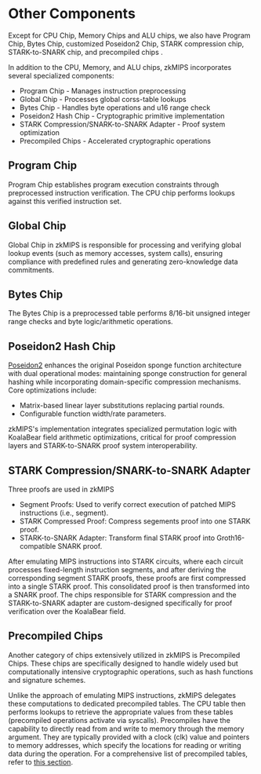 # Other Components

Except for CPU Chip, Memory Chips and ALU chips, we also have Program Chip, Bytes Chip, customized Poseidon2 Chip, STARK compression chip, STARK-to-SNARK chip, and precompiled chips .

In addition to the CPU, Memory, and ALU chips, zkMIPS incorporates several specialized components:

- ​Program Chip - Manages instruction preprocessing
- Global Chip - Processes global corss-table lookups
- Bytes Chip - Handles byte operations and u16 range check
- Poseidon2 Hash Chip - Cryptographic primitive implementation
- ​STARK Compression/SNARK-to-SNARK Adapter - Proof system optimization
- ​Precompiled Chips - Accelerated cryptographic operations


## Program Chip

Program Chip establishes program execution constraints through preprocessed instruction verification. The CPU chip performs lookups against this verified instruction set.

## Global Chip
Global Chip in zkMIPS is responsible for processing and verifying global lookup events (such as memory accesses, system calls), ensuring compliance with predefined rules and generating zero-knowledge data commitments.

## Bytes Chip
The Bytes Chip is a preprocessed table performs 8/16-bit unsigned integer range checks and  byte logic/arithmetic operations.

## Poseidon2 Hash Chip

[Poseidon2](https://eprint.iacr.org/2023/323) enhances the original Poseidon sponge function architecture with dual operational modes: maintaining sponge construction for general hashing while incorporating domain-specific compression mechanisms. Core optimizations include:
- Matrix-based linear layer substitutions replacing partial rounds.
- Configurable function width/rate parameters.

zkMIPS's implementation integrates specialized permutation logic with KoalaBear field arithmetic optimizations, critical for proof compression layers and STARK-to-SNARK proof system interoperability.

## ​STARK Compression/SNARK-to-SNARK Adapter

Three proofs are used in zkMIPS
- Segment Proofs: Used to verify correct execution of patched MIPS instructions (i.e., segment).
- STARK Compressed Proof: Compress segements proof into one STARK proof.
- STARK-to-SNARK Adapter: Transform final STARK proof into Groth16-compatible SNARK proof.

After emulating MIPS instructions into STARK circuits, where each circuit processes fixed-length instruction segments, and after deriving the corresponding segment STARK proofs, these proofs are first compressed into a single STARK proof. This consolidated proof is then transformed into a SNARK proof. The chips responsible for STARK compression and the STARK-to-SNARK adapter are custom-designed specifically for proof verification over the KoalaBear field.

## Precompiled Chips

Another category of chips extensively utilized in zkMIPS is Precompiled Chips. These chips are specifically designed to handle widely used but computationally intensive cryptographic operations, such as hash functions and signature schemes. 

Unlike the approach of emulating MIPS instructions, zkMIPS delegates these computations to dedicated precompiled tables. The CPU table then performs lookups to retrieve the appropriate values from these tables (precompiled operations activate via syscalls). Precompiles have the capability to directly read from and write to memory through the memory argument. They are typically provided with a clock (clk) value and pointers to memory addresses, which specify the locations for reading or writing data during the operation. For a comprehensive list of precompiled tables, refer to [this section](../../../mips-vm/emulator.md).

